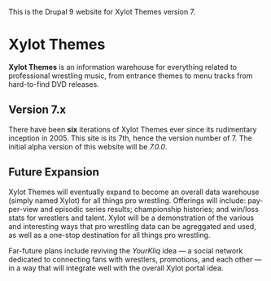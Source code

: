 This is the Drupal 9 website for Xylot Themes version 7.

# Xylot Themes
**Xylot Themes** is an information warehouse for everything related to professional wrestling music, from entrance themes to menu tracks from hard-to-find DVD releases.

## Version 7.x
There have been **six** iterations of Xylot Themes ever since its rudimentary inception in 2005. This site is its 7th, hence the version number of 7. The initial alpha version of this website will be _7.0.0_.

## Future Expansion
Xylot Themes will eventually expand to become an overall data warehouse (simply named Xylot) for all things pro wrestling. Offerings will include: pay-per-view and episodic series results; championship histories; and win/loss stats for wrestlers and talent. Xylot will be a demonstration of the various and interesting ways that pro wrestling data can be agreggated and used, as well as a one-stop destination for all things pro wrestling.

Far-future plans include reviving the _YourKliq_ idea &mdash; a social network dedicated to connecting fans with wrestlers, promotions, and each other &mdash; in a way that will integrate well with the overall Xylot portal idea.
